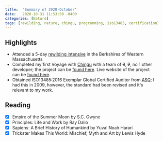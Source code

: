 ```yaml
---
title:  "Summary of 2020-October"
date:   2020-10-31 11:53:50 -0400
categories: [Nature]
tags: [rewilding, nature, chingu, programming, iso13485, certification]
---
```

## Highlights
- Attended a 5-day [rewilding intensive](https://micahmortali.com/rewilding/) in the Berkshires of Western Massachusetts
- Completed my first Voyage with [Chingu](https://chingu.io) with a team of ~~3~~, ~~2~~, no 1 other developer; the project can be [found here](https://github.com/chingu-voyages/v23-toucans-team-02). Live website of the project can be [found here](https://v23weather.netlify.app/).
- Obtained ISO13485:2016 Exemplar Global Certified Auditor from [ASQ](https://asq.org); I had this in 2009, however, the standard had been revised and it's relevant to my work.

## Reading
- [x] Empire of the Summer Moon by S.C. Gwyne
- [x] Principles: Life and Work by Ray Dalio
- [x] Sapiens: A Brief History of Humankind by Yuval Noah Harari
- [x] Trickster Makes This World: Mischief, Myth and Art by Lewis Hyde
